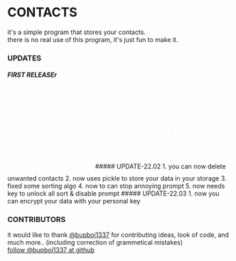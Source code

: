 # CONTACTS
it's a simple program that stores your contacts.  
there is no real use of this program, it's just fun to make it.

### UPDATES
##### FIRST RELEASEr
<span style="color:#fff; font-family: 'Bebas Neue'; font-size: 4em;">
1. you can add new contact  
2. sort all contacts
</span>
##### UPDATE-22.02
1. you can now delete unwanted contacts  
2. now uses pickle to store your data in your storage  
3. fixed some sorting algo  
4. now to can stop annoying prompt  
5. now needs key to unlock all sort & disable prompt
##### UPDATE-22.03
1. now you can encrypt your data with your personal key  


### CONTRIBUTORS
it would like to thank [@bupboi1337](https://github.com/bupboi1337) for contributing ideas, look of code, and much more.. (including correction of grammetical mistakes)  
[follow @bupboi1337 at github](https://github.com/bupboi1337)  
